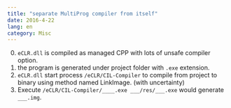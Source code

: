 ```yaml
---
title: "separate MultiProg compiler from itself"
date: 2016-4-22
lang: en
category: Misc
---
```


0. `eCLR.dll` is compiled as managed CPP with lots of unsafe compiler option.
0. the program is generated under project folder with `.exe` extension.
0. `eCLR.dll` start process `/eCLR/CIL-Compiler` to compile from project to binary using method
   named LinkImage.  (with uncertainty)
0. Execute `/eCLR/CIL-Compiler/____.exe ___/res/___.exe` would generate `___.img`.
